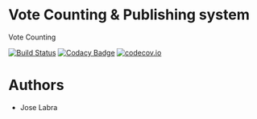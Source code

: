 # Vote Counting & Publishing system

Vote Counting

[![Build Status](https://travis-ci.org/Arquisoft/VoteCounting_1b.svg?branch=master)](https://travis-ci.org/Arquisoft/VoteCounting_1b)
[![Codacy Badge](https://api.codacy.com/project/badge/grade/52867c7f96594121be17815dc4dce1a6)](https://www.codacy.com/app/jelabra/VoteCounting_1b)
[![codecov.io](https://codecov.io/github/Arquisoft/VoteCounting_1b/coverage.svg?branch=master)](https://codecov.io/github/Arquisoft/VoteCounting_1b?branch=master)


# Authors

* Jose Labra




